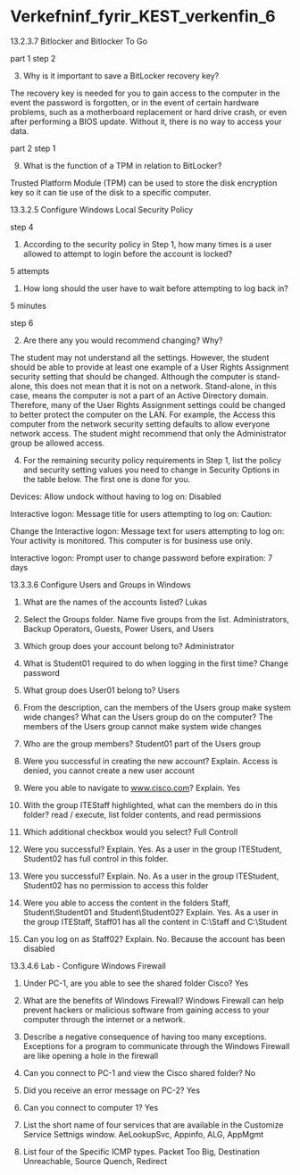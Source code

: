 # Verkefninf_fyrir_KEST_verkenfin_6

13.2.3.7 Bitlocker and Bitlocker To Go

part 1
step 2

3. Why is it important to save a BitLocker recovery key?

The recovery key is needed for you to gain access to the computer in the event the password is forgotten, or in the event of certain hardware problems, such as a motherboard replacement or hard drive crash, or even after performing a BIOS update. Without it, there is no way to access your data.

part 2
step 1

9. What is the function of a TPM in relation to BitLocker?

Trusted Platform Module (TPM) can be used to store the disk encryption key so it can tie use of the disk to a specific computer.





13.3.2.5 Configure Windows Local Security Policy

step 4

1. According to the security policy in Step 1, how many times is a user allowed to attempt to login before the account is locked?

5 attempts

1. How long should the user have to wait before attempting to log back in?

5 minutes

step 6

2. Are there any you would recommend changing? Why?

The student may not understand all the settings. However, the student should be able to provide at least one example of a User Rights Assignment security setting that should be changed. Although the computer is stand-alone, this does not mean that it is not on a network. Stand-alone, in this case, means the computer is not a part of an Active Directory domain. Therefore, many of the User Rights Assignment settings could be changed to better protect the computer on the LAN. For example, the Access this computer from the network security setting defaults to allow everyone network access. The student might recommend that only the Administrator group be allowed access.


4. For the remaining security policy requirements in Step 1, list the policy and security setting values you need to change in Security Options in the table below. The first one is done for you.


Devices: Allow undock without having to log on: Disabled

Interactive logon: Message title for users attempting to log on: Caution:

Change the Interactive logon: Message text for users attempting to log on: Your activity is monitored. This computer is for business use only.

Interactive logon: Prompt user to change password before expiration: 7 days


13.3.3.6 Configure Users and Groups in Windows

1. What are the names of the accounts listed?
Lukas

2. Select the Groups folder. Name five groups from the list.
Administrators, Backup Operators, Guests, Power Users, and Users

3. Which group does your account belong to?
Administrator

4. What is Student01 required to do when logging in the first time?
Change password

5. What group does User01 belong to?
Users

6. From the description, can the members of the Users group make system wide changes? What can the Users group do on the computer?
The members of the Users group cannot make system wide changes

7. Who are the group members?
Student01 part of the Users group

8. Were you successful in creating the new account? Explain.
Access is denied, you cannot create a new user account

9. Were you able to navigate to www.cisco.com? Explain.
Yes

10. With the group ITEStaff highlighted, what can the members do in this folder?
read / execute, list folder contents, and read permissions

11. Which additional checkbox would you select?
Full Controll

12. Were you successful? Explain.
Yes. As a user in the group ITEStudent, Student02 has full control in this folder.

13. Were you successful? Explain.
No. As a user in the group ITEStudent, Student02 has no permission to access this folder

14. Were you able to access the content in the folders Staff, Student\Student01 and Student\Student02? Explain.
Yes. As a user in the group ITEStaff, Staff01 has all the content in C:\Staff and C:\Student

15. Can you log on as Staff02? Explain.
No. Because the account has been disabled



13.3.4.6 Lab - Configure Windows Firewall

1. Under PC-1, are you able to see the shared folder Cisco?
Yes

2. What are the benefits of Windows Firewall?
Windows Firewall can help prevent hackers or malicious software from gaining access to your computer through the internet or a network.

3. Describe a negative consequence of having too many exceptions.
Exceptions for a program to communicate through the Windows Firewall are like opening a hole in the firewall

4. Can you connect to PC-1 and view the Cisco shared folder?
No

5. Did you receive an error message on PC-2?
Yes

6. Can you connect to computer 1?
Yes

7. List the short name of four services that are available in the Customize Service Settnigs window.
AeLookupSvc, Appinfo, ALG, AppMgmt

8. List four of the Specific ICMP types.
Packet Too Big, Destination Unreachable, Source Quench, Redirect
